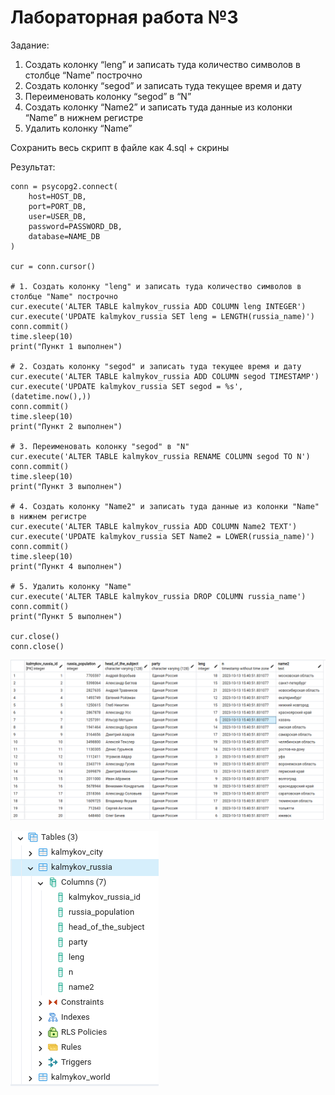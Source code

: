 # Лабораторная работа №3

Задание:

1. Создать колонку “leng” и записать туда количество символов в столбце “Name” построчно
2. Создать колонку “segod” и записать туда текущее время и дату
3. Переименовать колонку “segod” в “N”
4. Создать колонку “Name2” и записать туда данные из колонки “Name” в нижнем регистре
5. Удалить колонку “Name”

Сохранить весь скрипт в файле как 4.sql + скрины

Результат:

    conn = psycopg2.connect(
        host=HOST_DB,
        port=PORT_DB,
        user=USER_DB,
        password=PASSWORD_DB,
        database=NAME_DB
    )
    
    cur = conn.cursor()

    # 1. Создать колонку "leng" и записать туда количество символов в столбце "Name" построчно
    cur.execute('ALTER TABLE kalmykov_russia ADD COLUMN leng INTEGER')
    cur.execute('UPDATE kalmykov_russia SET leng = LENGTH(russia_name)')
    conn.commit()
    time.sleep(10)
    print("Пункт 1 выполнен")

    # 2. Создать колонку "segod" и записать туда текущее время и дату
    cur.execute('ALTER TABLE kalmykov_russia ADD COLUMN segod TIMESTAMP')
    cur.execute('UPDATE kalmykov_russia SET segod = %s', (datetime.now(),))
    conn.commit()
    time.sleep(10)
    print("Пункт 2 выполнен")

    # 3. Переименовать колонку "segod" в "N"
    cur.execute('ALTER TABLE kalmykov_russia RENAME COLUMN segod TO N')
    conn.commit()
    time.sleep(10)
    print("Пункт 3 выполнен")

    # 4. Создать колонку "Name2" и записать туда данные из колонки "Name" в нижнем регистре
    cur.execute('ALTER TABLE kalmykov_russia ADD COLUMN Name2 TEXT')
    cur.execute('UPDATE kalmykov_russia SET Name2 = LOWER(russia_name)')
    conn.commit()
    time.sleep(10)
    print("Пункт 4 выполнен")

    # 5. Удалить колонку "Name"
    cur.execute('ALTER TABLE kalmykov_russia DROP COLUMN russia_name')
    conn.commit()
    print("Пункт 5 выполнен")

    cur.close()
    conn.close()


![](./images/data.png)

![](./images/Screenshot%20from%202023-10-13%2015-51-51.png)